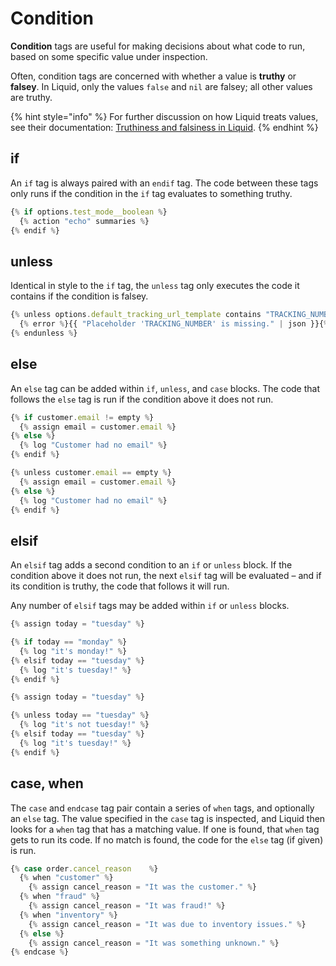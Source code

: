 # Condition

**Condition** tags are useful for making decisions about what code to run, based on some specific value under inspection.

Often, condition tags are concerned with whether a value is **truthy** or **falsey**. In Liquid, only the values `false` and `nil` are falsey; all other values are truthy.

{% hint style="info" %}
For further discussion on how Liquid treats values, see their documentation: [Truthiness and falsiness in Liquid](https://shopify.dev/docs/themes/liquid/reference/basics/true-and-false).
{% endhint %}

## if

An `if` tag is always paired with an `endif` tag. The code between these tags only runs if the condition in the `if` tag evaluates to something truthy.

```javascript
{% if options.test_mode__boolean %}
  {% action "echo" summaries %}
{% endif %}
```

## unless

Identical in style to the `if` tag, the `unless` tag only executes the code it contains if the condition is falsey.

```javascript
{% unless options.default_tracking_url_template contains "TRACKING_NUMBER" %}
  {% error %}{{ "Placeholder 'TRACKING_NUMBER' is missing." | json }}{% enderror %}
{% endunless %}
```

## else

An `else` tag can be added within `if`, `unless`, and `case` blocks. The code that follows the `else` tag is run if the condition above it does not run.

```javascript
{% if customer.email != empty %}
  {% assign email = customer.email %}
{% else %}
  {% log "Customer had no email" %}
{% endif %}
```

```javascript
{% unless customer.email == empty %}
  {% assign email = customer.email %}
{% else %}
  {% log "Customer had no email" %}
{% endif %}
```

## elsif

An `elsif` tag adds a second condition to an `if` or `unless` block. If the condition above it does not run, the next `elsif` tag will be evaluated – and if its condition is truthy, the code that follows it will run.

Any number of `elsif` tags may be added within `if` or `unless` blocks.

```javascript
{% assign today = "tuesday" %}

{% if today == "monday" %}
  {% log "it's monday!" %}
{% elsif today == "tuesday" %}
  {% log "it's tuesday!" %}
{% endif %}
```

```javascript
{% assign today = "tuesday" %}

{% unless today == "tuesday" %}
  {% log "it's not tuesday!" %}
{% elsif today == "tuesday" %}
  {% log "it's tuesday!" %}
{% endif %}
```

## case, when

The `case` and `endcase` tag pair contain a series of `when` tags, and optionally an `else` tag. The value specified in the `case` tag is inspected, and Liquid then looks for a `when` tag that has a matching value. If one is found, that `when` tag gets to run its code. If no match is found, the code for the `else` tag \(if given\) is run.

```javascript
{% case order.cancel_reason    %}
  {% when "customer" %}
    {% assign cancel_reason = "It was the customer." %}
  {% when "fraud" %}
    {% assign cancel_reason = "It was fraud!" %}
  {% when "inventory" %}
    {% assign cancel_reason = "It was due to inventory issues." %}
  {% else %}
    {% assign cancel_reason = "It was something unknown." %}
{% endcase %}
```


